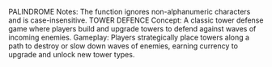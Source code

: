 PALINDROME
Notes:
The function ignores non-alphanumeric characters and is case-insensitive.
TOWER DEFENCE
Concept: A classic tower defense game where players build and upgrade towers to defend against waves of incoming enemies.
Gameplay: Players strategically place towers along a path to destroy or slow down waves of enemies, earning currency to upgrade and unlock new tower types.

